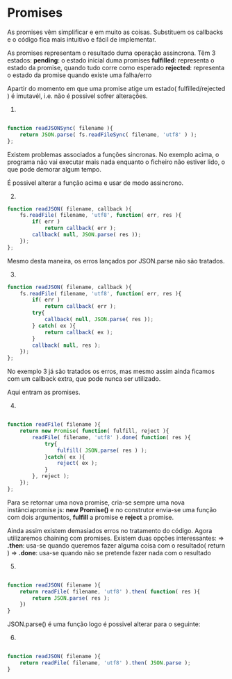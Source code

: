 # Promises

As promises vêm simplificar e em muito as coisas. Substituem os callbacks e o
código fica mais intuitivo e fácil de implementar.

As promises representam o resultado duma operação assincrona. Têm 3 estados:
    **pending**: o estado inicial duma promises
    **fulfilled**: representa o estado da promise, quando tudo corre como esperado
    **rejected**: representa o estado da promise quando existe uma falha/erro

Apartir do momento em que uma promise atige um estado( fulfilled/rejected ) é
imutavél, i.e. não é possivel sofrer alterações.

1.
```js

function readJSONSync( filename ){
    return JSON.parse( fs.readFileSync( filename, 'utf8' ) );
};


```

Existem problemas associados a funções sincronas. No exemplo acima, o programa
não vai executar mais nada enquanto o ficheiro não estiver lido, o que pode demorar
algum tempo.


É possivel alterar a função acima e usar de modo assincrono.

2.
```js
function readJSON( filename, callback ){
    fs.readFile( filename, 'utf8', function( err, res ){
        if( err )
            return callback( err );
        callback( null, JSON.parse( res ));
    });
};
```

Mesmo desta maneira, os erros lançados por JSON.parse não são tratados.

3.
```js
function readJSON( filename, callback ){
    fs.readFile( filename, 'utf8', function( err, res ){
        if( err )
            return callback( err );
        try{
            callback( null, JSON.parse( res ));
        } catch( ex ){
            return callback( ex );
        }
        callback( null, res );
    });
};
```

No exemplo 3 já são tratados os erros, mas mesmo assim ainda ficamos com um
callback extra, que pode nunca ser utilizado.

Aqui entram as promises.

4.
```js

function readFile( filename ){
    return new Promise( function( fulfill, reject ){
        readFile( filename, 'utf8' ).done( function( res ){
            try{
                fulfill( JSON,parse( res ) );
            }catch( ex ){
                reject( ex );
            }
        }, reject );
    });
};


```

Para se retornar uma nova promise, cria-se sempre uma nova instânciapromise js: **new
Promise()** e no construtor envia-se uma função com dois argumentos, **fulfill**
a promise e **reject** a promise.

Ainda assim existem demasiados erros no tratamento do código.
Agora utilizaremos chaining com promises. Existem duas opções interessantes:
    => **.then**: usa-se quando queremos fazer alguma coisa com o resultado( return )
    => **.done**: usa-se quando não se pretende fazer nada com o resultado


5.
```js

function readJSON( filename ){
    return readFile( filename, 'utf8' ).then( function( res ){
        return JSON.parse( res );
    })
}

```

JSON.parse() é uma função logo é possivel alterar para o seguinte:

6.
```js

function readJSON( filename ){
    return readFile( filename, 'utf8' ).then( JSON.parse );
}

```
